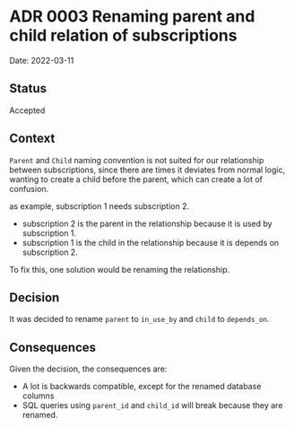 # ADR 0003 Renaming parent and child relation of subscriptions

Date: 2022-03-11

## Status

Accepted

## Context

`Parent` and `Child` naming convention is not suited for our relationship between subscriptions, since there are 
times it deviates from normal logic, wanting to create a child before the parent, which can create a lot of confusion.

as example, subscription 1 needs subscription 2.

- subscription 2 is the parent in the relationship because it is used by subscription 1.
- subscription 1 is the child in the relationship because it is depends on subscription 2.

To fix this, one solution would be renaming the relationship.

## Decision

It was decided to rename `parent` to `in_use_by` and `child` to `depends_on`.

## Consequences

Given the decision, the consequences are:
- A lot is backwards compatible, except for the renamed database columns
- SQL queries using `parent_id` and `child_id` will break because they are renamed.
